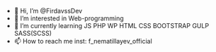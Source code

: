- 👋 Hi, I’m @FirdavssDev
- 👀 I’m interested in Web-programming
- 🌱 I’m currently learning JS PHP WP HTML CSS BOOTSTRAP GULP SASS(SCSS)
- 📫 How to reach me inst: f_nematillayev_official

<!---
FirdavssDev/FirdavssDev is a ✨ special ✨ repository because its `README.md` (this file) appears on your GitHub profile.
You can click the Preview link to take a look at your changes.
--->
